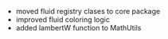 - moved fluid registry clases to core package
- improved fluid coloring logic
- added lambertW function to MathUtils
